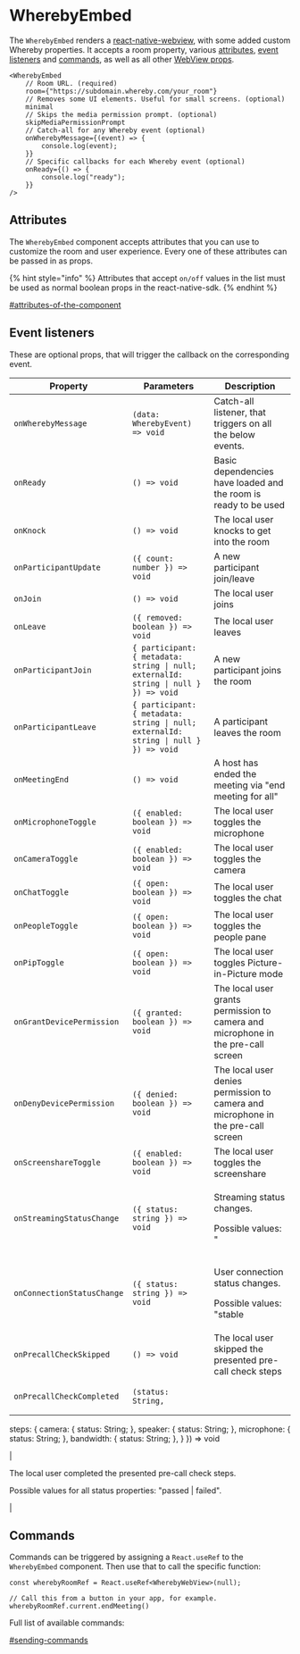 # WherebyEmbed

The `WherebyEmbed` renders a [react-native-webview](https://github.com/react-native-webview/react-native-webview), with some added custom Whereby properties. It accepts a room property, various [attributes](wherebyembed.md#attributes), [event listeners](wherebyembed.md#event-listeners) and [commands](wherebyembed.md#commands), as well as all other [WebView props](https://github.com/react-native-webview/react-native-webview/blob/master/docs/Reference.md).

```tsx
<WherebyEmbed
    // Room URL. (required)
    room={"https://subdomain.whereby.com/your_room"}
    // Removes some UI elements. Useful for small screens. (optional)
    minimal
    // Skips the media permission prompt. (optional)
    skipMediaPermissionPrompt
    // Catch-all for any Whereby event (optional)
    onWherebyMessage={(event) => {
        console.log(event);
    }}
    // Specific callbacks for each Whereby event (optional)
    onReady={() => {
        console.log("ready");
    }}
/>
```

## Attributes

The `WherebyEmbed` component accepts attributes that you can use to customize the room and user experience. Every one of these attributes can be passed in as props.&#x20;

{% hint style="info" %}
Attributes that accept `on/off` values in the list must be used as normal boolean props in the react-native-sdk.
{% endhint %}

[#attributes-of-the-component](../using-the-whereby-embed-element.md#attributes-of-the-component "mention")

## Event listeners

These are optional props, that will trigger the callback on the corresponding event.

| Property                   | Parameters                                                                                                                                                                                         | Description                                                                                                                             |
| -------------------------- | -------------------------------------------------------------------------------------------------------------------------------------------------------------------------------------------------- | --------------------------------------------------------------------------------------------------------------------------------------- |
| `onWherebyMessage`         | `(data: WherebyEvent) => void`                                                                                                                                                                     | Catch-all listener, that triggers on all the below events.                                                                              |
| `onReady`                  | `() => void`                                                                                                                                                                                       | Basic dependencies have loaded and the room is ready to be used                                                                         |
| `onKnock`                  | `() => void`                                                                                                                                                                                       | The local user knocks to get into the room                                                                                              |
| `onParticipantUpdate`      | `({ count: number }) => void`                                                                                                                                                                      | A new participant join/leave                                                                                                            |
| `onJoin`                   | `() => void`                                                                                                                                                                                       | The local user joins                                                                                                                    |
| `onLeave`                  | `({ removed: boolean }) => void`                                                                                                                                                                   | The local user leaves                                                                                                                   |
| `onParticipantJoin`        | `{ participant: { metadata: string \| null; externalId: string \| null } }) => void`                                                                                                               | A new participant joins the room                                                                                                        |
| `onParticipantLeave`       | `{ participant: { metadata: string \| null; externalId: string \| null } }) => void`                                                                                                               | A participant leaves the room                                                                                                           |
| `onMeetingEnd`             | `() => void`                                                                                                                                                                                       | A host has ended the meeting via "end meeting for all"                                                                                  |
| `onMicrophoneToggle`       | `({ enabled: boolean }) => void`                                                                                                                                                                   | The local user toggles the microphone                                                                                                   |
| `onCameraToggle`           | `({ enabled: boolean }) => void`                                                                                                                                                                   | The local user toggles the camera                                                                                                       |
| `onChatToggle`             | `({ open: boolean }) => void`                                                                                                                                                                      | The local user toggles the chat                                                                                                         |
| `onPeopleToggle`           | `({ open: boolean }) => void`                                                                                                                                                                      | The local user toggles the people pane                                                                                                  |
| `onPipToggle`              | `({ open: boolean }) => void`                                                                                                                                                                      | The local user toggles Picture-in-Picture mode                                                                                          |
| `onGrantDevicePermission`  | `({ granted: boolean }) => void`                                                                                                                                                                   | The local user grants permission to camera and microphone in the pre-call screen                                                        |
| `onDenyDevicePermission`   | `({ denied: boolean }) => void`                                                                                                                                                                    | The local user denies permission to camera and microphone in the pre-call screen                                                        |
| `onScreenshareToggle`      | `({ enabled: boolean }) => void`                                                                                                                                                                   | The local user toggles the screenshare                                                                                                  |
| `onStreamingStatusChange`  | `({ status: string }) => void`                                                                                                                                                                     | <p>Streaming status changes.</p><p>Possible values: " | requested | starting | streaming | stopping | stopped"</p>                      |
| `onConnectionStatusChange` | `({ status: string }) => void`                                                                                                                                                                     | <p>User connection status changes.</p><p>Possible values: "stable | unstable"</p>                                                       |
| `onPrecallCheckSkipped`    | `() => void`                                                                                                                                                                                       | The local user skipped the presented pre-call check steps                                                                               |
| `onPrecallCheckCompleted`  | <pre><code>(status: String,
steps: {
camera: { status: String; },
speaker: { status: String; },
microphone: { status: String; },
bandwidth: { status: String; },
}
}) => void
</code></pre><p></p> | <p>The local user completed the presented pre-call check steps.</p><p>Possible values for all status properties: "passed | failed".</p> |



## Commands

Commands can be triggered by assigning a `React.useRef` to the `WherebyEmbed` component. Then use that to call the specific function:

```tsx
const wherebyRoomRef = React.useRef<WherebyWebView>(null);

// Call this from a button in your app, for example.
wherebyRoomRef.current.endMeeting()
```

Full list of available commands:

[#sending-commands](../using-the-whereby-embed-element.md#sending-commands "mention")

